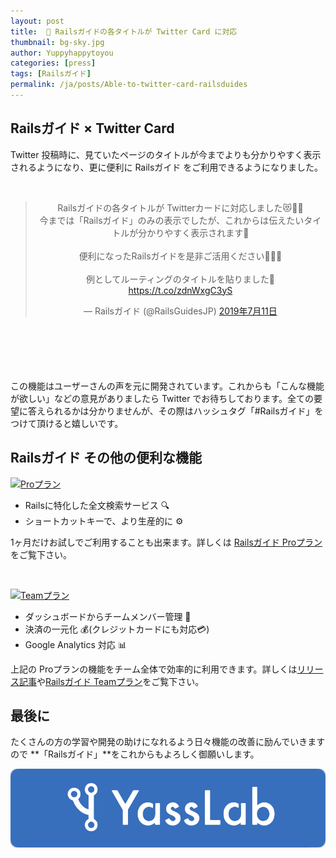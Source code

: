 ```yaml
---
layout: post
title:  📱 Railsガイドの各タイトルが Twitter Card に対応
thumbnail: bg-sky.jpg
author: Yuppyhappytoyou
categories: [press]
tags: [Railsガイド]
permalink: /ja/posts/Able-to-twitter-card-railsduides
---
```


## Railsガイド × Twitter Card

Twitter 投稿時に、見ていたページのタイトルが今までよりも分かりやすく表示されるようになり、更に便利に Railsガイド をご利用できるようになりました。

<br>

<div class="center" style="margin-bottom: 100px;" align="center">
  <blockquote class="twitter-tweet" data-lang="ja"><p lang="ja" dir="ltr">Railsガイドの各タイトルが Twitterカードに対応しました😻📱✨<br>今までは「Railsガイド」のみの表示でしたが、これからは伝えたいタイトルが分かりやすく表示されます🔖<br><br>便利になったRailsガイドを是非ご活用ください💁‍♀️💖<br><br>例としてルーティングのタイトルを貼りました📑<a href="https://t.co/zdnWxgC3yS">https://t.co/zdnWxgC3yS</a></p>&mdash; Railsガイド (@RailsGuidesJP) <a href="https://twitter.com/RailsGuidesJP/status/1149198585289777153?ref_src=twsrc%5Etfw">2019年7月11日</a></blockquote>
</div>

この機能はユーザーさんの声を元に開発されています。これからも「こんな機能が欲しい」などの意見がありましたら Twitter でお待ちしております。全ての要望に答えられるかは分かりませんが、その際はハッシュタグ「#Railsガイド」をつけて頂けると嬉しいです。


## Railsガイド その他の便利な機能


[![Proプラン](https://i.gyazo.com/43da1e1a9800376ce069f49c506aaa6f.png)](https://railsguides.jp/pro)

- Railsに特化した全文検索サービス 🔍
- ショートカットキーで、より生産的に ⚙️

1ヶ月だけお試しでご利用することも出来ます。詳しくは [Railsガイド Proプラン](https://railsguides.jp/pro)をご覧下さい。

<br>

[![Teamプラン](https://i.gyazo.com/db329dc188f05536fc82ee5aa31d85bc.png)](https://railsguides.jp/team)

- ダッシュボードからチームメンバー管理 👥
- 決済の一元化 💰(クレジットカードにも対応💳)
- Google Analytics 対応 📊

上記の Proプランの機能をチーム全体で効率的に利用できます。詳しくは[リリース記事](https://yasslab.jp/ja/posts/release-team-plan)や[Railsガイド Teamプラン](https://railsguides.jp/team)をご覧下さい。


## 最後に

たくさんの方の学習や開発の助けになれるよう日々機能の改善に励んでいきますので **「Railsガイド」**をこれからもよろしく御願いします。


[![YassLab Inc.](/img/logos/800x200.png)](/)


